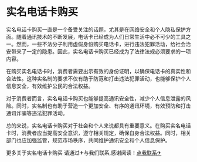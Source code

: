 # 实名电话卡购买

实名电话卡购买一直是一个备受关注的话题，尤其是在网络安全和个人隐私保护方面。随着通讯技术的不断发展，电话卡已经成为人们日常生活中必不可少的工具之一。然而，一些不法分子利用虚假身份购买电话卡，进行违法犯罪活动，给社会治安带来了一定的隐患。因此，实名电话卡购买已经成为了法律法规必须要求的一项内容。

在购买实名电话卡时，消费者需要出示有效的身份证明，以确保电话卡的真实性和合法性。这种实名制的要求不仅有助于防范和打击违法犯罪活动，也能够保护个人信息安全，有效维护公民的合法权益。

对于消费者而言，实名电话卡购买也能够提高通讯安全性，减少个人信息泄露的风险。同时，实名制也有助于营造一个更加安全、有序的通讯环境，有效预防和打击通讯诈骗等违法犯罪活动。

总的来说，实名电话卡购买对于社会和个人来说都具有重要意义。在购买实名电话卡时，消费者应当提高安全意识，遵守相关规定，确保自身合法权益。同时，相关部门也应加强监管，规范市场秩序，共同维护通讯安全和个人信息保护。

更多关于实名电话卡购买 请通过✈与我们联系,感谢阅读！[点我联系✈](https://en.G208.com)